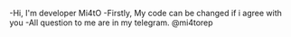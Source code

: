 -Hi, I'm developer Mi4tO
-Firstly, My code can be changed if i agree with you
-All question to me are in my telegram. @mi4torep

<!---
Mi4tO/Mi4tO is a ✨ special ✨ repository because its `README.md` (this file) appears on your GitHub profile.
You can click the Preview link to take a look at your changes.
--->
